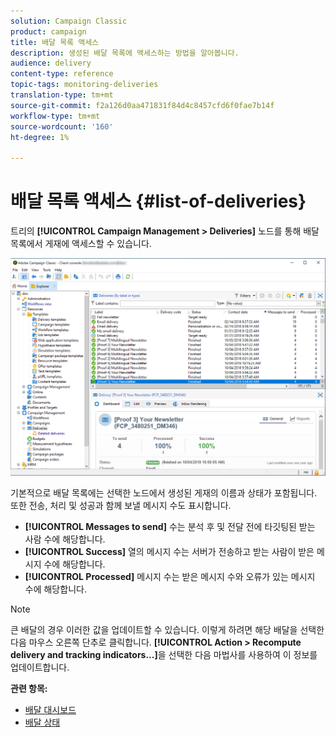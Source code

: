 ```yaml
---
solution: Campaign Classic
product: campaign
title: 배달 목록 액세스
description: 생성된 배달 목록에 액세스하는 방법을 알아봅니다.
audience: delivery
content-type: reference
topic-tags: monitoring-deliveries
translation-type: tm+mt
source-git-commit: f2a126d0aa471831f84d4c8457cfd6f0fae7b14f
workflow-type: tm+mt
source-wordcount: '160'
ht-degree: 1%

---
```



# 배달 목록 액세스 {#list-of-deliveries}

트리의 **[!UICONTROL Campaign Management > Deliveries]** 노드를 통해 배달 목록에서 게재에 액세스할 수 있습니다.

![](assets/deliveries-list.png)

기본적으로 배달 목록에는 선택한 노드에서 생성된 게재의 이름과 상태가 포함됩니다. 또한 전송, 처리 및 성공과 함께 보낼 메시지 수도 표시합니다.

* **[!UICONTROL Messages to send]** 수는 분석 후 및 전달 전에 타깃팅된 받는 사람 수에 해당합니다.
* **[!UICONTROL Success]** 열의 메시지 수는 서버가 전송하고 받는 사람이 받은 메시지 수에 해당합니다.
* **[!UICONTROL Processed]** 메시지 수는 받은 메시지 수와 오류가 있는 메시지 수에 해당합니다.

>[!NOTE]
>
>큰 배달의 경우 이러한 값을 업데이트할 수 있습니다. 이렇게 하려면 해당 배달을 선택한 다음 마우스 오른쪽 단추로 클릭합니다. **[!UICONTROL Action > Recompute delivery and tracking indicators...]**&#x200B;을 선택한 다음 마법사를 사용하여 이 정보를 업데이트합니다.

**관련 항목:**

* [배달 대시보드](../../delivery/using/delivery-dashboard.md)
* [배달 상태](../../delivery/using/delivery-statuses.md)
